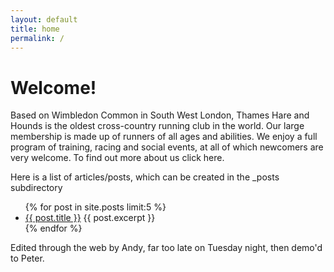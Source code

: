 ```yaml
---
layout: default
title: home
permalink: /
---
```


<h1>Welcome!</h1>
<p>Based on Wimbledon Common in South West London, Thames Hare and Hounds is the oldest cross-country running club in the world. Our large membership is made up of runners of all ages and abilities. We enjoy a full program of training, racing and social events, at all of which newcomers are very welcome. To find out more about us click here.</p>

Here is a list of articles/posts, which can be created in the \_posts subdirectory
<ul>
  {% for post in site.posts limit:5 %}
    <li>
      <a href="{{ post.url }}">{{ post.title }}</a>
      {{ post.excerpt }}
    </li>
  {% endfor %}
</ul>

Edited through the web by Andy, far too late on Tuesday night, then demo'd to Peter.

